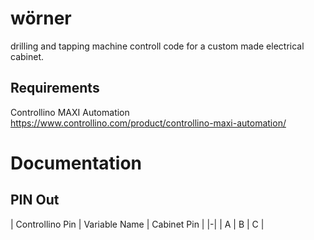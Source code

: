 # wörner
drilling and tapping machine controll code for a custom made electrical cabinet.

## Requirements
Controllino MAXI Automation https://www.controllino.com/product/controllino-maxi-automation/

# Documentation

## PIN Out

| Controllino Pin | Variable Name | Cabinet Pin |
|-|
| A | B | C |
